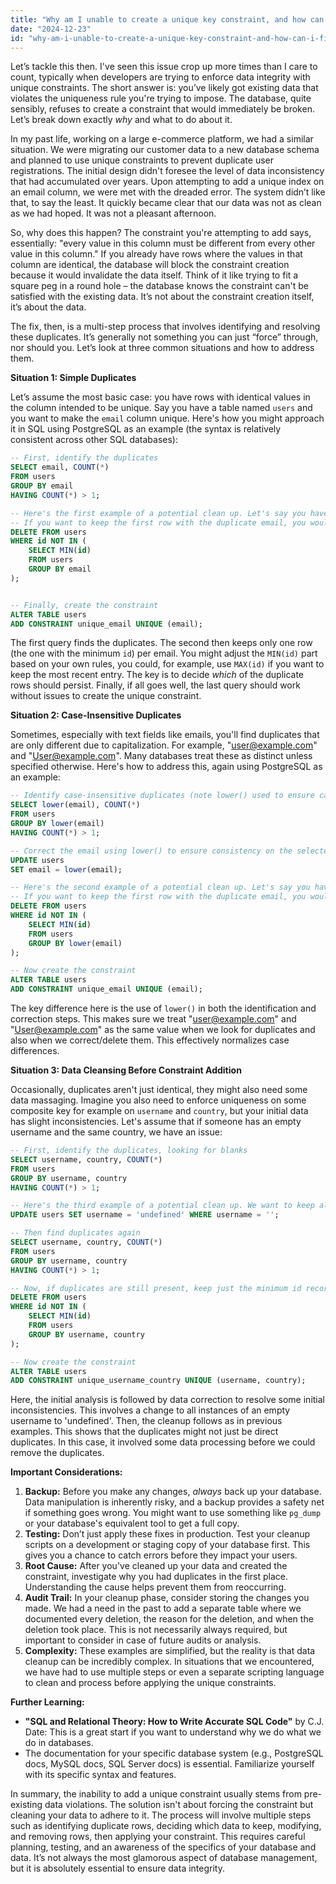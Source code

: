 ```yaml
---
title: "Why am I unable to create a unique key constraint, and how can I fix it?"
date: "2024-12-23"
id: "why-am-i-unable-to-create-a-unique-key-constraint-and-how-can-i-fix-it"
---
```


Let’s tackle this then. I've seen this issue crop up more times than I care to count, typically when developers are trying to enforce data integrity with unique constraints. The short answer is: you’ve likely got existing data that violates the uniqueness rule you're trying to impose. The database, quite sensibly, refuses to create a constraint that would immediately be broken. Let’s break down exactly *why* and what to do about it.

In my past life, working on a large e-commerce platform, we had a similar situation. We were migrating our customer data to a new database schema and planned to use unique constraints to prevent duplicate user registrations. The initial design didn't foresee the level of data inconsistency that had accumulated over years. Upon attempting to add a unique index on an email column, we were met with the dreaded error. The system didn’t like that, to say the least. It quickly became clear that our data was not as clean as we had hoped. It was not a pleasant afternoon.

So, why does this happen? The constraint you're attempting to add says, essentially: "every value in this column must be different from every other value in this column." If you already have rows where the values in that column are identical, the database will block the constraint creation because it would invalidate the data itself. Think of it like trying to fit a square peg in a round hole – the database knows the constraint can't be satisfied with the existing data. It’s not about the constraint creation itself, it’s about the data.

The fix, then, is a multi-step process that involves identifying and resolving these duplicates. It’s generally not something you can just “force” through, nor should you. Let’s look at three common situations and how to address them.

**Situation 1: Simple Duplicates**

Let’s assume the most basic case: you have rows with identical values in the column intended to be unique. Say you have a table named `users` and you want to make the `email` column unique. Here's how you might approach it in SQL using PostgreSQL as an example (the syntax is relatively consistent across other SQL databases):

```sql
-- First, identify the duplicates
SELECT email, COUNT(*)
FROM users
GROUP BY email
HAVING COUNT(*) > 1;

-- Here's the first example of a potential clean up. Let's say you have an id field for each row.
-- If you want to keep the first row with the duplicate email, you would remove the rest like this:
DELETE FROM users
WHERE id NOT IN (
    SELECT MIN(id)
    FROM users
    GROUP BY email
);


-- Finally, create the constraint
ALTER TABLE users
ADD CONSTRAINT unique_email UNIQUE (email);
```

The first query finds the duplicates. The second then keeps only one row (the one with the minimum `id`) per email. You might adjust the `MIN(id)` part based on your own rules, you could, for example, use `MAX(id)` if you want to keep the most recent entry. The key is to decide *which* of the duplicate rows should persist. Finally, if all goes well, the last query should work without issues to create the unique constraint.

**Situation 2: Case-Insensitive Duplicates**

Sometimes, especially with text fields like emails, you'll find duplicates that are only different due to capitalization. For example, "user@example.com" and "User@example.com". Many databases treat these as distinct unless specified otherwise. Here's how to address this, again using PostgreSQL as an example:

```sql
-- Identify case-insensitive duplicates (note lower() used to ensure case does not matter for comparison)
SELECT lower(email), COUNT(*)
FROM users
GROUP BY lower(email)
HAVING COUNT(*) > 1;

-- Correct the email using lower() to ensure consistency on the selected duplicate to maintain
UPDATE users
SET email = lower(email);

-- Here's the second example of a potential clean up. Let's say you have an id field for each row.
-- If you want to keep the first row with the duplicate email, you would remove the rest like this:
DELETE FROM users
WHERE id NOT IN (
    SELECT MIN(id)
    FROM users
    GROUP BY lower(email)
);

-- Now create the constraint
ALTER TABLE users
ADD CONSTRAINT unique_email UNIQUE (email);

```

The key difference here is the use of `lower()` in both the identification and correction steps. This makes sure we treat "user@example.com" and "User@example.com" as the same value when we look for duplicates and also when we correct/delete them. This effectively normalizes case differences.

**Situation 3: Data Cleansing Before Constraint Addition**

Occasionally, duplicates aren't just identical, they might also need some data massaging. Imagine you also need to enforce uniqueness on some composite key for example on `username` and `country`, but your initial data has slight inconsistencies. Let's assume that if someone has an empty username and the same country, we have an issue:

```sql
-- First, identify the duplicates, looking for blanks
SELECT username, country, COUNT(*)
FROM users
GROUP BY username, country
HAVING COUNT(*) > 1;

-- Here's the third example of a potential clean up. We want to keep all entries that have a defined username
UPDATE users SET username = 'undefined' WHERE username = '';

-- Then find duplicates again
SELECT username, country, COUNT(*)
FROM users
GROUP BY username, country
HAVING COUNT(*) > 1;

-- Now, if duplicates are still present, keep just the minimum id record
DELETE FROM users
WHERE id NOT IN (
    SELECT MIN(id)
    FROM users
    GROUP BY username, country
);

-- Now create the constraint
ALTER TABLE users
ADD CONSTRAINT unique_username_country UNIQUE (username, country);
```

Here, the initial analysis is followed by data correction to resolve some initial inconsistencies. This involves a change to all instances of an empty username to 'undefined'. Then, the cleanup follows as in previous examples. This shows that the duplicates might not just be direct duplicates. In this case, it involved some data processing before we could remove the duplicates.

**Important Considerations:**

1.  **Backup:** Before you make any changes, *always* back up your database. Data manipulation is inherently risky, and a backup provides a safety net if something goes wrong. You might want to use something like `pg_dump` or your database's equivalent tool to get a full copy.
2.  **Testing:** Don’t just apply these fixes in production. Test your cleanup scripts on a development or staging copy of your database first. This gives you a chance to catch errors before they impact your users.
3.  **Root Cause:** After you've cleaned up your data and created the constraint, investigate why you had duplicates in the first place. Understanding the cause helps prevent them from reoccurring.
4. **Audit Trail:** In your cleanup phase, consider storing the changes you made. We had a need in the past to add a separate table where we documented every deletion, the reason for the deletion, and when the deletion took place. This is not necessarily always required, but important to consider in case of future audits or analysis.
5.  **Complexity:** These examples are simplified, but the reality is that data cleanup can be incredibly complex. In situations that we encountered, we have had to use multiple steps or even a separate scripting language to clean and process before applying the unique constraints.

**Further Learning:**

*   **"SQL and Relational Theory: How to Write Accurate SQL Code"** by C.J. Date: This is a great start if you want to understand why we do what we do in databases.
*   The documentation for your specific database system (e.g., PostgreSQL docs, MySQL docs, SQL Server docs) is essential. Familiarize yourself with its specific syntax and features.

In summary, the inability to add a unique constraint usually stems from pre-existing data violations. The solution isn't about forcing the constraint but cleaning your data to adhere to it. The process will involve multiple steps such as identifying duplicate rows, deciding which data to keep, modifying, and removing rows, then applying your constraint. This requires careful planning, testing, and an awareness of the specifics of your database and data. It’s not always the most glamorous aspect of database management, but it is absolutely essential to ensure data integrity.
